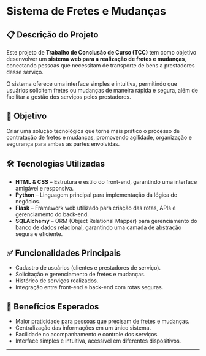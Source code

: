 # Sistema de Fretes e Mudanças  

## 📋 Descrição do Projeto  
Este projeto de **Trabalho de Conclusão de Curso (TCC)** tem como objetivo desenvolver um **sistema web para a realização de fretes e mudanças**, conectando pessoas que necessitam de transporte de bens a prestadores desse serviço.  

O sistema oferece uma interface simples e intuitiva, permitindo que usuários solicitem fretes ou mudanças de maneira rápida e segura, além de facilitar a gestão dos serviços pelos prestadores.  

## 🎯 Objetivo  
Criar uma solução tecnológica que torne mais prático o processo de contratação de fretes e mudanças, promovendo agilidade, organização e segurança para ambas as partes envolvidas.  

## 🛠️ Tecnologias Utilizadas  
- **HTML & CSS** – Estrutura e estilo do front-end, garantindo uma interface amigável e responsiva.  
- **Python** – Linguagem principal para implementação da lógica de negócios.  
- **Flask** – Framework web utilizado para criação das rotas, APIs e gerenciamento do back-end.  
- **SQLAlchemy** – ORM (Object Relational Mapper) para gerenciamento do banco de dados relacional, garantindo uma camada de abstração segura e eficiente.  

## ✅ Funcionalidades Principais  
- Cadastro de usuários (clientes e prestadores de serviço).  
- Solicitação e gerenciamento de fretes e mudanças.  
- Histórico de serviços realizados.  
- Integração entre front-end e back-end com rotas seguras.  

## 🚀 Benefícios Esperados  
- Maior praticidade para pessoas que precisam de fretes e mudanças.  
- Centralização das informações em um único sistema.  
- Facilidade no acompanhamento e controle dos serviços.  
- Interface simples e intuitiva, acessível em diferentes dispositivos.  

---
